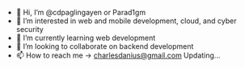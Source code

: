 - 👋 Hi, I’m @cdpaglingayen or Parad1gm
- 👀 I’m interested in web and mobile development, cloud, and cyber security
- 🌱 I’m currently learning web development
- 💞️ I’m looking to collaborate on backend development
- 📫 How to reach me -> charlesdanius@gmail.com
Updating...
